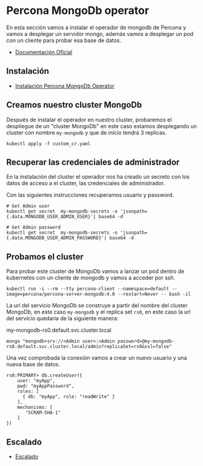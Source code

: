 # Percona MongoDb operator

En esta sección vamos a instalar el operador de mongodb de Percona y vamos a desplegar un servidor mongo, 
además vamos a desplegar un pod con un cliente para probar esa base de datos.

- [Documentación Oficial](https://www.percona.com/doc/kubernetes-operator-for-psmongodb/index.html)

## Instalación
- [Instalación Percona MongoDb Operator](install.md)

## Creamos nuestro cluster MongoDb
Después de instalar el operador en nuestro cluster,  probaremos el despliegue de un "cluster MongoDb" en este caso estamos desplegando un cluster con nombre `my-mongodb` 
y que de início tendrá 3 replicas.

```shell
kubectl apply -f custom_cr.yaml
```
## Recuperar las credenciales de administrador

En la instalación del cluster el operador nos ha creado un secreto con los datos de acceso a el cluster, las credenciales de administrador.

Con las siguientes instrucciones recuperamos usuario y password.
```shell
# Get Admin user
kubectl get secret  my-mongodb-secrets -o 'jsonpath={.data.MONGODB_USER_ADMIN_USER}'| base64 -d

# Get Admin password
kubectl get secret  my-mongodb-secrets -o 'jsonpath={.data.MONGODB_USER_ADMIN_PASSWORD}'| base64 -d
```

## Probamos el cluster
Para probar este cluster de MongoDb vamos a lanzar un pod dentro de kubernetes con un cliente de mongodb y vamos a acceder por ssh.

```shell
kubectl run -i --rm --tty percona-client --namespace=default --image=percona/percona-server-mongodb:4.0 --restart=Never -- bash -il
```
La url del servicio MongoDb se construye a partir del nombre del cluster MongoDb, en este caso `my-mongodb` y el replica set  `rs0`, en este caso la url del servicio quedaría de la siguiente manera: 

my-mongodb-rs0.default.svc.cluster.local

```shell
mongo "mongodb+srv://<Admin user>:<Admin password>@my-mongodb-rs0.default.svc.cluster.local/admin?replicaSet=rs0&ssl=false"
```

Una vez comprobada la conexión vamos a crear un nuevo usuario y una nueva base de datos. 

```mongo
rs0:PRIMARY> db.createUser({
    user: "myApp",
    pwd: "myAppPassword",
    roles: [
      { db: "myApp", role: "readWrite" }
    ],
    mechanisms: [
       "SCRAM-SHA-1"
    ]
})
```

## Escalado 
- [Escalado](https://www.percona.com/doc/kubernetes-operator-for-psmongodb/scaling.html)
